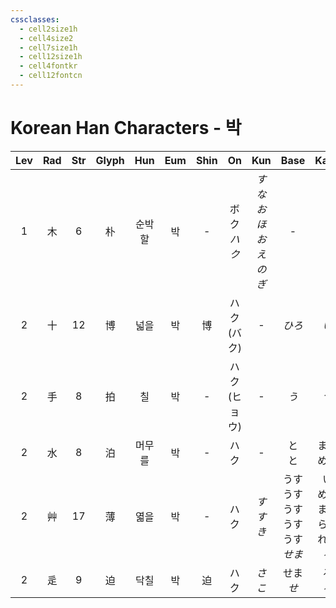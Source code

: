 ```yaml
---
cssclasses:
  - cell2size1h
  - cell4size2
  - cell7size1h
  - cell12size1h
  - cell4fontkr
  - cell12fontcn
---
```


# Korean Han Characters - 박

| Lev | Rad | Str | Glyph | Hun | Eum | Shin |     On      |        Kun         |                Base                |               Kana               | Simp |        Man         |  Can  | Viet  |
| :-: | :-: | :-: | :---: | :-: | :-: | :--: | :---------: | :----------------: | :--------------------------------: | :------------------------------: | :--: | :----------------: | :---: | :---: |
|  1  |  木  |  6  |   朴   | 순박할 |  박  |  -   | ボク<br>*ハク*  | *すなお<br>ほお<br>えのぎ* |                 -                  |                -                 |  -   | piáo<br>pò<br>*pú* | pok3  | phắc  |
|  2  |  十  | 12  |   博   | 넓을  |  박  |  博   | ハク<br>(バク)  |         -          |                *ひろ*                |               *い*                |  -   |         bó         | bok3  |  bác  |
|  2  |  手  |  8  |   拍   |  칠  |  박  |  -   | ハク<br>(ヒョウ) |         -          |                *う*                 |               *つ*                |  -   |        pāi         | paak3 | phếch |
|  2  |  水  |  8  |   泊   | 머무를 |  박  |  -   |     ハク      |         -          |               と<br>と               |             まる<br>める             |  -   |      bó<br>pō      | bok6  |  bạc  |
|  2  |  艸  | 17  |   薄   | 엷을  |  박  |  -   |     ハク      |       *すすき*        | うす<br>うす<br>うす<br>うす<br>うす<br>*せま* | い<br>める<br>まる<br>らぐ<br>れる<br>*る* |  -   |  báo<br>bó<br>bò   | bok6  |  bạc  |
|  2  |  辵  |  9  |   迫   | 닥칠  |  박  |  迫   |     ハク      |        *さこ*        |             せま<br>*せ*              |             る<br>*る*             |  迫   |     pǎi<br>pò      | baak1 | bách  |
